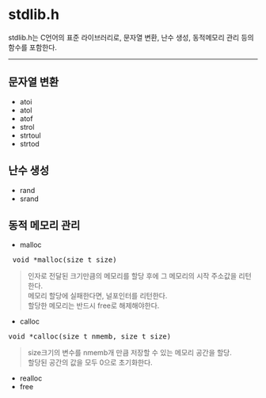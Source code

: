 # stdlib.h
stdlib.h는 C언어의 표준 라이브러리로, 문자열 변환, 난수 생성, 동적메모리 관리 등의 함수를 포함한다.
***
## 문자열 변환
- atoi
- atol
- atof
- strol
- strtoul
- strtod
## 난수 생성
- rand
- srand
## 동적 메모리 관리
- malloc
<pre> void *malloc(size_t size)</pre>

> 인자로 전달된 크기만큼의 메모리를 할당 후에 그 메모리의 시작 주소값을 리턴한다.   
> 메모리 할당에 실패한다면, 널포인터를 리턴한다.   
> 할당한 메모리는 반드시 free로 해제해야한다.
- calloc
<pre>void *calloc(size_t nmemb, size_t size) </pre>

> size크기의 변수를 nmemb개 만큼 저장할 수 있는 메모리 공간을 할당.   
> 할당된 공간의 값을 모두 0으로 초기화한다.   
- realloc
- free